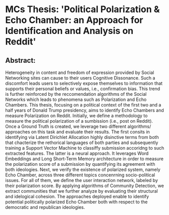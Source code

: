 # MCs Thesis: 'Political Polarization & Echo Chamber: an Approach for Identification and Analysis on Reddit'

## Abstract:

Heterogeneity in content and freedom of expression provided by Social Networking sites can
cause to their users Cognitive Dissonance. Such a discomfort leads users to selectively expose
themselves to information that supports their personal beliefs or values, i.e., confirmation
bias. This trend is further reinforced by the reccomendation algorithms of the Social Networks
which leads to phenomena such as Polarization and Echo Chambers. 
This thesis, focusing on a political context of the first two and a half years of Donald Trump presidency, aims to identify
Echo Chambers and measure Polarization on Reddit.
Initially, we define a methodology to measure the political polarization of a sumbission
(i.e., post on Reddit). Once a Ground Truth is created, we leverage two different algorithms/
approaches on this task and evaluate their results. The first consits in identifying via Latent
Dirichlet Allocation highly disinctive terms from both that chacterize the rethorical languages
of both parties and subsequently training a Support Vector Machine to classiffy submission accoridng
to such extracted features. The latter is a neural approach. It leverages Word Embeddings
and Long Short-Term Memory architecture in order to measure the polarization score
of a submission by quantifying its agreement with both ideologies.
Next, we verify the existence of polarized system, namely Echo Chamber, across three
different topics concenrning socio-political issues. For all of them, we define the user interaction
network, labeled by their polarization score. By applying algorithms of Community
Detection, we extract communities that we further analyze by evaluating their structural and
idelogical cohesion. The approaches deployed enable to identify potential politically polarized
Echo Chamber both with respect to the democratic and republican ideologies.

